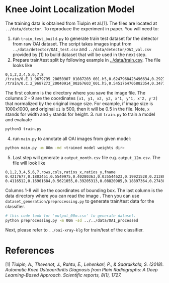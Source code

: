 # Knee Joint Localization Model
The training data is obtained from Tiulpin et al.[1]. The files are located at `../data/detector`. To reproduce the experiment in paper. You will need to:
1. run `train_test_build.py` to generate train test dataset for the detector from raw OAI dataset. The script takes images input from `../data/detector/OAI_test.csv` and `../data/detector/OAI_val.csv` provided by [1] to build dataset that will be used in the next step. 
2. Prepare train/test split by following example in [../data/train.csv](https://github.com/denizlab/OAI-KL-Grade-Classification/tree/master/data/detector). The file looks like
```
0,1,2,3,4,5,6,7,8
/train/0.E.1_9679795_20050907_01087203_001.h5,0.6247968423496634,0.29277998862990334,0.9034130485256558,0.6338828880045481,0.13628976085442304,0.316372939169983,0.41490596703041555,0.6574758385446277
/train/0.C.2_9687273_20040914_00267603_001.h5,0.5451764705882354,0.34777618364418933,0.8218823529411765,0.685222381635581,0.16282352941176473,0.32969870875179336,0.4395294117647059,0.667144906743185
```
The first column is the directory where you save the image file. The columns 2 - 9 are the coordinates `[x1, y1, x2, y2, x'1, y'1, x'2, y'2]` that normalized by the original image size. For example, if image size is 1000x1000, and original `x1` is 500, then it will be 0.5 in the file. Note, `x` stands for width and `y` stands for height.
3. run `train.py` to train a model and evaluate
```bash
python3 train.py
```
4. run `main.py` to annotate all OAI images from given model:
```bash
python main.py -m 00m -md <trained model weights dir>
```
5. Last step will generate a `output_month.csv` file e.g. `output_12m.csv`. 
The file will look like
```
0,1,2,3,4,5,6,7,rows,cols,ratios_x,ratios_y,fname
0.4217677,0.1803451,0.5549975,0.40280363,0.035544623,0.19921528,0.2138884,0.40788278,3487,4376,0.20475319926873858,0.2569544020648122,/OAI_original/12m/1.E.1/9000099/20060713/01653203/001
0.4116512,0.16901684,0.5621055,0.39205313,0.08820985,0.18897364,0.2743088,0.40614438,2048,2494,0.35926222935044105,0.4375,/OAI_original/12m/1.C.2/9000296/20051007/01140204/001
```
Columns 1-8 will be the coordinates of bounding box. The last column is the data directory where you can read the image
.
Then you can use `dataset_generation/preprocessing.py` to generate train/test data for the classifier.
```bash
# this code look for 'output_00m.csv' to generate dataset.
python preprocessing.py -m 00m -sd ../../data/OAI_processed
```
Next, please refer to `../oai-xray-klg` for train/test of the classifier.

# References

[1] *Tiulpin, A., Thevenot, J., Rahtu, E., Lehenkari, P., & Saarakkala, S. (2018). Automatic Knee Osteoarthritis Diagnosis from Plain Radiographs: A Deep Learning-Based Approach. Scientific reports, 8(1), 1727.*

